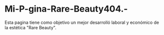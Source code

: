 # Mi-P-gina-Rare-Beauty404.-
Esta pagina tiene como objetivo un mejor desarrolló laboral y económico de la estética "Rare Beauty".
